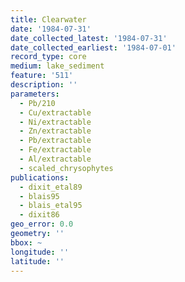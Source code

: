 ```yaml
---
title: Clearwater
date: '1984-07-31'
date_collected_latest: '1984-07-31'
date_collected_earliest: '1984-07-01'
record_type: core
medium: lake_sediment
feature: '511'
description: ''
parameters:
  - Pb/210
  - Cu/extractable
  - Ni/extractable
  - Zn/extractable
  - Pb/extractable
  - Fe/extractable
  - Al/extractable
  - scaled_chrysophytes
publications:
  - dixit_etal89
  - blais95
  - blais_etal95
  - dixit86
geo_error: 0.0
geometry: ''
bbox: ~
longitude: ''
latitude: ''
---
```

